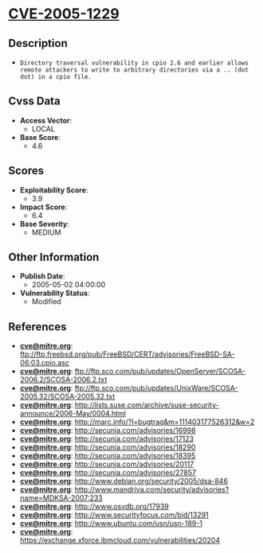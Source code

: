 
# [CVE-2005-1229](https://cve.mitre.org/cgi-bin/cvename.cgi?name=CVE-2005-1229)

## Description

- `Directory traversal vulnerability in cpio 2.6 and earlier allows remote attackers to write to arbitrary directories via a .. (dot dot) in a cpio file.`

## Cvss Data

- **Access Vector**:
  - LOCAL
- **Base Score**:
  - 4.6

## Scores

- **Exploitability Score**:
  - 3.9
- **Impact Score**:
  - 6.4
- **Base Severity**:
  - MEDIUM

## Other Information

- **Publish Date**:
  - 2005-05-02 04:00:00
- **Vulnerability Status**:
  - Modified

## References

- **cve@mitre.org**: ftp://ftp.freebsd.org/pub/FreeBSD/CERT/advisories/FreeBSD-SA-06:03.cpio.asc
- **cve@mitre.org**: ftp://ftp.sco.com/pub/updates/OpenServer/SCOSA-2006.2/SCOSA-2006.2.txt
- **cve@mitre.org**: ftp://ftp.sco.com/pub/updates/UnixWare/SCOSA-2005.32/SCOSA-2005.32.txt
- **cve@mitre.org**: http://lists.suse.com/archive/suse-security-announce/2006-May/0004.html
- **cve@mitre.org**: http://marc.info/?l=bugtraq&m=111403177526312&w=2
- **cve@mitre.org**: http://secunia.com/advisories/16998
- **cve@mitre.org**: http://secunia.com/advisories/17123
- **cve@mitre.org**: http://secunia.com/advisories/18290
- **cve@mitre.org**: http://secunia.com/advisories/18395
- **cve@mitre.org**: http://secunia.com/advisories/20117
- **cve@mitre.org**: http://secunia.com/advisories/27857
- **cve@mitre.org**: http://www.debian.org/security/2005/dsa-846
- **cve@mitre.org**: http://www.mandriva.com/security/advisories?name=MDKSA-2007:233
- **cve@mitre.org**: http://www.osvdb.org/17939
- **cve@mitre.org**: http://www.securityfocus.com/bid/13291
- **cve@mitre.org**: http://www.ubuntu.com/usn/usn-189-1
- **cve@mitre.org**: https://exchange.xforce.ibmcloud.com/vulnerabilities/20204
